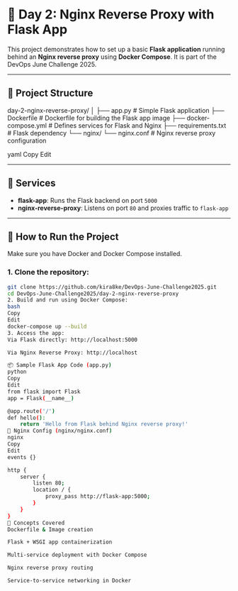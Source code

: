 # 🚀 Day 2: Nginx Reverse Proxy with Flask App

This project demonstrates how to set up a basic **Flask application** running behind an **Nginx reverse proxy** using **Docker Compose**. It is part of the DevOps June Challenge 2025.

---

## 📁 Project Structure

day-2-nginx-reverse-proxy/
│
├── app.py # Simple Flask application
├── Dockerfile # Dockerfile for building the Flask app image
├── docker-compose.yml # Defines services for Flask and Nginx
├── requirements.txt # Flask dependency
└── nginx/
└── nginx.conf # Nginx reverse proxy configuration

yaml
Copy
Edit

---

## 🐳 Services

- **flask-app**: Runs the Flask backend on port `5000`
- **nginx-reverse-proxy**: Listens on port `80` and proxies traffic to `flask-app`

---

## 🔧 How to Run the Project

Make sure you have Docker and Docker Compose installed.

### 1. Clone the repository:

```bash
git clone https://github.com/kira8ke/DevOps-June-Challenge2025.git
cd DevOps-June-Challenge2025/day-2-nginx-reverse-proxy
2. Build and run using Docker Compose:
bash
Copy
Edit
docker-compose up --build
3. Access the app:
Via Flask directly: http://localhost:5000

Via Nginx Reverse Proxy: http://localhost

📦 Sample Flask App Code (app.py)
python
Copy
Edit
from flask import Flask
app = Flask(__name__)

@app.route('/')
def hello():
    return 'Hello from Flask behind Nginx reverse proxy!'
📄 Nginx Config (nginx/nginx.conf)
nginx
Copy
Edit
events {}

http {
    server {
        listen 80;
        location / {
            proxy_pass http://flask-app:5000;
        }
    }
}
🧠 Concepts Covered
Dockerfile & Image creation

Flask + WSGI app containerization

Multi-service deployment with Docker Compose

Nginx reverse proxy routing

Service-to-service networking in Docker




